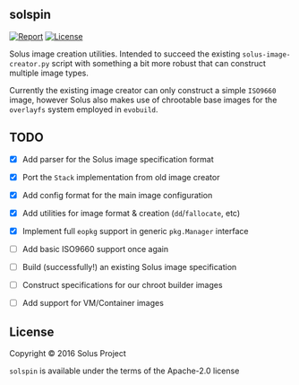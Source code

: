 
solspin
-----------

[![Report](https://goreportcard.com/badge/github.com/solus-project/solspin)](https://goreportcard.com/report/github.com/solus-project/solspin) [![License](https://img.shields.io/badge/License-Apache%202.0-blue.svg)](https://opensource.org/licenses/Apache-2.0)

Solus image creation utilities. Intended to succeed the existing `solus-image-creator.py` script with something a bit more robust that can construct multiple image types.

Currently the existing image creator can only construct a simple `ISO9660` image, however Solus also makes use of chrootable base images for the `overlayfs` system employed in `evobuild`.

TODO
----

 - [x] Add parser for the Solus image specification format
 - [x] Port the `Stack` implementation from old image creator
 - [x] Add config format for the main image configuration
 - [x] Add utilities for image format & creation (`dd`/`fallocate`, etc)
 - [x] Implement full `eopkg` support in generic `pkg.Manager` interface
 - [ ] Add basic ISO9660 support once again
 - [ ] Build (successfully!) an existing Solus image specification
 - [ ] Construct specifications for our chroot builder images
 - [ ] Add support for VM/Container images


License
-------

Copyright © 2016 Solus Project

`solspin` is available under the terms of the Apache-2.0 license
